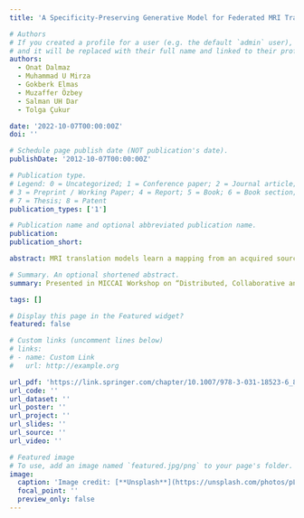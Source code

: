 ```yaml
---
title: 'A Specificity-Preserving Generative Model for Federated MRI Translation'

# Authors
# If you created a profile for a user (e.g. the default `admin` user), write the username (folder name) here
# and it will be replaced with their full name and linked to their profile.
authors:
  - Onat Dalmaz
  - Muhammad U Mirza
  - Gokberk Elmas
  - Muzaffer Özbey
  - Salman UH Dar
  - Tolga Çukur

date: '2022-10-07T00:00:00Z'
doi: ''

# Schedule page publish date (NOT publication's date).
publishDate: '2012-10-07T00:00:00Z'

# Publication type.
# Legend: 0 = Uncategorized; 1 = Conference paper; 2 = Journal article;
# 3 = Preprint / Working Paper; 4 = Report; 5 = Book; 6 = Book section;
# 7 = Thesis; 8 = Patent
publication_types: ['1']

# Publication name and optional abbreviated publication name.
publication:
publication_short:

abstract: MRI translation models learn a mapping from an acquired source contrast to an unavailable target contrast. Collaboration between institutes is essential to train translation models that can generalize across diverse datasets. That said, aggregating all imaging data and training a centralized model poses privacy problems. Recently, federated learning (FL) has emerged as a collaboration framework that enables decentralized training to avoid sharing of imaging data. However, FL-trained translation models can deteriorate by the inherent heterogeneity in the distribution of MRI data. To improve reliability against domain shifts, here we introduce a novel specificity-preserving FL method for MRI contrast translation. The proposed approach is based on an adversarial model that adaptively normalizes the feature maps across the generator based on site-specific latent variables. Comprehensive FL experiments were conducted on multi-site datasets to show the effectiveness of the proposed approach against prior federated methods in MRI contrast translation.

# Summary. An optional shortened abstract.
summary: Presented in MICCAI Workshop on “Distributed, Collaborative and Federated Learning” (MICCAI-DeCaF 2022)

tags: []

# Display this page in the Featured widget?
featured: false

# Custom links (uncomment lines below)
# links:
# - name: Custom Link
#   url: http://example.org

url_pdf: 'https://link.springer.com/chapter/10.1007/978-3-031-18523-6_8'
url_code: ''
url_dataset: ''
url_poster: ''
url_project: ''
url_slides: ''
url_source: ''
url_video: ''

# Featured image
# To use, add an image named `featured.jpg/png` to your page's folder.
image:
  caption: 'Image credit: [**Unsplash**](https://unsplash.com/photos/pLCdAaMFLTE)'
  focal_point: ''
  preview_only: false
---
```

